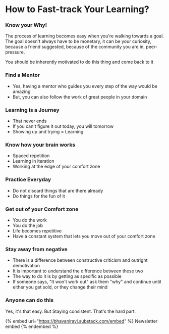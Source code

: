 # How to Fast-track Your Learning?

### Know your Why!

The process of learning becomes easy when you're walking towards a goal. The goal doesn't always have to be monetary, it can be your curiosity, because a friend suggested, because of the community you are in, peer-pressure.

You should be inherently motivated to do this thing and come back to it

### Find a Mentor

* Yes, having a mentor who guides you every step of the way would be amazing
* But, you can also follow the work of great people in your domain

### Learning is a Journey

* That never ends
* If you can't figure it out today, you will tomorrow
* Showing up and trying = Learning

### Know how your brain works

* Spaced repetition
* Learning in iteration
* Working at the edge of your comfort zone

### Practice Everyday

* Do not discard things that are there already
* Do things for the fun of it

### Get out of your Comfort zone

* You do the work
* You do the job
* Life becomes repetitive
* Have a constant system that lets you move out of your comfort zone

### Stay away from negative

* There is a difference between constructive criticism and outright demotivation
* It is important to understand the difference between these two
* The way to do it is by getting as specific as possible
* If someone says, "It won't work out" ask them "why" and continue until either you get sold, or they change their mind

### Anyone can do this

Yes, it's that easy. But Staying consistent. That's the hard part.



{% embed url="https://bhavaniravi.substack.com/embed" %}
Newsletter embed
{% endembed %}
